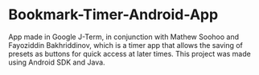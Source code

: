 # Bookmark-Timer-Android-App
App made in Google J-Term, in conjunction with Mathew Soohoo and Fayoziddin Bakhriddinov, which is a timer app that allows the saving of presets as buttons for quick access at later times. This project was made using Android SDK and Java.
